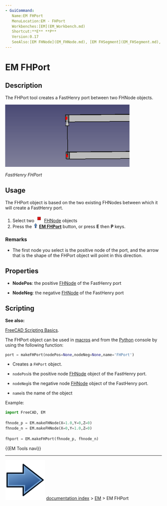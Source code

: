 ```yaml
---
- GuiCommand:
   Name:EM FHPort
   MenuLocation:EM - FHPort
   Workbenches:[EM](EM_Workbench.md)
   Shortcut:**E** **P**
   Version:0.17
   SeeAlso:[EM FHNode](EM_FHNode.md), [EM FHSegment](EM_FHSegment.md), [EM FHPath](EM_FHPath.md), [EM FHPlane](EM_FHPlane.md), [EM FHEquiv](EM_FHEquiv.md)
---
```


# EM FHPort

## Description

The FHPort tool creates a FastHenry port between two FHNode objects.

 ![](images/EM_FHPort_Example.png ) 



*FastHenry FHPort*

## Usage

The FHPort object is based on the two existing FHNodes between which it will create a FastHenry port.

1.  Select two <img alt="" src=images/EM_FHNode.svg  style="width:24px;"> [FHNode](EM_FHNode.md) objects
2.  Press the **<img src="images/EM_FHPort.svg" width=16px> [EM FHPort](EM_FHPort.md)** button, or press **E** then **P** keys.

### Remarks

-   The first node you select is the positive node of the port, and the arrow that is the shape of the FHPort object will point in this direction.

## Properties

-    **NodePos**: the positive [FHNode](EM_FHNode.md) of the FastHenry port

-    **NodeNeg**: the negative [FHNode](EM_FHNode.md) of the FastHenry port

## Scripting


**See also:**

[FreeCAD Scripting Basics](FreeCAD_Scripting_Basics.md).

The FHPort object can be used in [macros](Macros.md) and from the [Python](Python.md) console by using the following function:

 
```python
port = makeFHPort(nodePos=None,nodeNeg=None,name='FHPort')
```

-   Creates a `FHPort` object.

-    `nodePos`is the positive node [FHNode](EM_FHNode.md) object of the FastHenry port.

-    `nodeNeg`is the negative node [FHNode](EM_FHNode.md) object of the FastHenry port.

-    `name`is the name of the object

Example:

 
```python
import FreeCAD, EM

fhnode_p = EM.makeFHNode(X=1.0,Y=0,Z=0)
fhnode_n = EM.makeFHNode(X=0,Y=1.0,Z=0)

fhport = EM.makeFHPort(fhnode_p, fhnode_n)
```




 {{EM Tools navi}}



---
![](images/Button_right.svg) [documentation index](../README.md) > [EM](Category_EM.md) > EM FHPort
